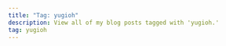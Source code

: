 ```yaml
---
title: "Tag: yugioh"
description: View all of my blog posts tagged with 'yugioh.'
tag: yugioh
---
```


